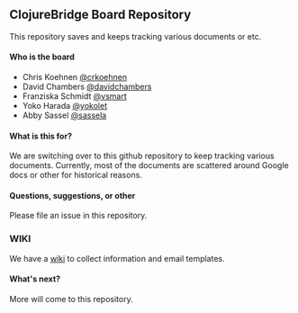 ## ClojureBridge Board Repository

This repository saves and keeps tracking various documents or etc.

#### Who is the board

- Chris Koehnen [@crkoehnen](https://github.com/crkoehnen)
- David Chambers [@davidchambers](https://github.com/davidchambers)
- Franziska Schmidt [@vsmart](https://github.com/vsmart)
- Yoko Harada [@yokolet](https://github.com/yokolet)
- Abby Sassel [@sassela](https://github.com/sassela)

#### What is this for?

We are switching over to this github repository to keep tracking various
documents. Currently, most of the documents are scattered around
Google docs or other for historical reasons.


#### Questions, suggestions, or other

Please file an issue in this repository.

### WIKI
We have a [wiki](https://github.com/ClojureBridge/board/wiki) to collect information and email templates. 

#### What's next?

More will come to this repository.




